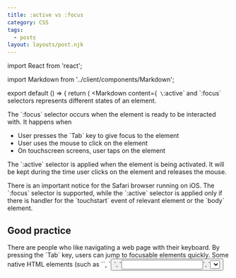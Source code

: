```yaml
---
title: :active vs :focus
category: CSS
tags:
  - posts
layout: layouts/post.njk
---
```


import React from 'react';

import Markdown from '../client/components/Markdown';

export default () => {
    return (
<Markdown
    content={`
\`:active\` and \`:focus\` selectors represents different states of an element.

The \`:focus\` selector occurs when the element is ready to be interacted with. It happens when

* User presses the \`Tab\` key to give focus to the element
* User uses the mouse to click on the element
* On touchscreen screens, user taps on the element

The \`:active\` selector is applied when the element is being activated. It will be kept during the 
time user clicks on the element and releases the mouse.

There is an important notice for the Safari browser running on iOS. The \`:focus\` selector is supported, 
while the \`:active\` selector is applied only if there is handler for the \`touchstart\` event of relevant 
element or the \`body\` element.

## Good practice

There are people who like navigating a web page with their keyboard. By pressing the \`Tab\` key, 
users can jump to focusable elements quickly.
Some native HTML elements (such as \`<a>\`, \`<button>\`, \`<input>\`, \`<select>\` and \`<textarea>\`) provide 
the built-in keyboard accessibility.

But if you are building a custom element, and want it to be focusable and accessible via keyboard, 
then you should add the \`tabindex\` attribute for it.

There are two popular cases for setting \`tabindex\`:

* \`tabindex="0"\` will bring the element into the tab order.
* As opposed to the above value, \`tabindex="-1"\` removes the element from the tab order. 
It's not possible for user to explore the element with keyboard.

This technique is used in a lot of libraries, such as [Bootstrap's modal](https://getbootstrap.com/docs/4.4/components/modal) or
[Foundation's reveal](https://get.foundation/sites/docs/reveal.html).

By setting \`tabindex="-1"\` to either the modal or its overlay element, users won't be able to focus the element 
in the main page. Only the element within the modal are focusable.

Here is the structure of a Bootstrap's modal:

~~~ html
<!-- The overlay which takes full size -->
<div
    tabindex="-1"
    style="
        height: 100%;
        left: 0;
        position: fixed;
        top: 0;
        width: 100%;
    "
>
    <!-- The modal element -->
    ...
</div>
~~~

It's recommended to not set \`tabindex\` greater than 0 because screen readers navigate the web 
page in the DOM order instead of tab order.

## Tips

1. With Chrome DevTools, you can see the CSS classes used for \`:active\` and \`:focus\` states without activating the element.

    First, you need to inspect the element, and then select the _:hov_ tab under the _Styles_ tab:

    ![Toggle the :active and :focus selectors with Chrome DevTools](/assets/active-hover-classes-chrome.png)

    On Firefox, similar options can be found in the _:hov_ tab under the _Inspector_ tab.

    ![Toggle the :active and :focus selectors with Firefox Developer Tools](/assets/active-hover-classes-firefox.png)

2. Assume that you want to test the keyboard accessibility in your website. 

    There's a case that the pressing the _Tab_ key jumps to a particular element which is invisible in the viewport.

    Chrome DevTools provides the ability of tracking the focused element.

    * Open the _Console_
    * Click the eye icon which is located at the right of the Filter box to create a live expression
    * Type \`document.activeElement\`

    This live expression will represent the active element which has the focus currently. You can right click on the expression's 
    result and then choose _Reveal in Elements panel_ to inspect the focused element.

    ![Track the focused element](/assets/track-focused-element.png)
`}
/>
    );
};
